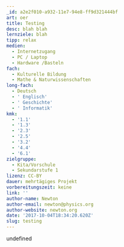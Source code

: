 ```yaml
---
_id: a2e2f010-a932-11e7-94e8-ff9d321444bf
art: oer
title: Testing
desc: blah blah
lernziele: blah
tipp: relax
medien:
  - Internetzugang
  - PC / Laptop
  - Hardware /Basteln
fach:
  - Kulturelle Bildung
  - Mathe & Naturwissenschaften
long-fach:
  - Deutsch
  - ' Englisch'
  - ' Geschichte'
  - ' Informatik'
kmk:
  - '1.1'
  - '1.3'
  - '2.3'
  - '2.5'
  - '3.2'
  - '4.4'
  - '6.1'
zielgruppe:
  - Kita/Vorschule
  - Sekundarstufe 1
lizenz: CC-BY
dauer: mehrtägiges Projekt
vorbereitungszeit: keine
link: ''
author-name: Newton
author-email: newton@physics.org
author-website: newton.org
date: '2017-10-04T18:34:20.620Z'
slug: testing
---
```

undefined
